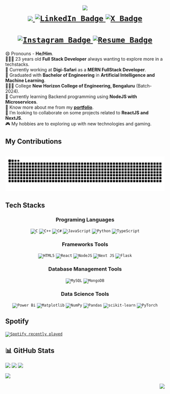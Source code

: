 <div id="header" align="center">
  <h1>
    <img src="https://readme-typing-svg.herokuapp.com?font=JetBrains+Mono&weight=600&pause=1000&color=BD03F7&center=true&vCenter=true&width=500&height=70&size=32&duration=4000&lines=Hello+There!+👋;+I'm+Rohan+Rai!;" />
    <div id="badges">
      <a href="mailto:rohan.rai932@outlook.com">
        <code><img src="https://img.shields.io/badge/Gmail-333333?style=for-the-badge&logo=gmail&logoColor=red" /></code>
      </a>
      <a href="https://linkedin.com/in/rohxnrai">
        <code><img src="https://img.shields.io/badge/LinkedIn-blue?logo=linkedin&logoColor=white&style=for-the-badge" alt="LinkedIn Badge"/></code>
      </a>
      <a href="https://x.com/rohxnrai">
        <code><img src="https://img.shields.io/badge/X-black?style=for-the-badge&logo=X&logoColor=white" alt="X Badge"/></code>
      </a>
      <br>
      <br>
      <a href="https://instagram.com/rohxn_rai">
        <code><img src="https://img.shields.io/badge/Instagram-%23E4405F.svg?style=for-the-badge&logo=Instagram&logoColor=white" alt="Instagram Badge"/></code>
      </a>
      <a href="https://portfolio-rohan-rai.vercel.app/">
        <code><img src="https://img.shields.io/badge/Portfolio-purple?style=for-the-badge&logo=thirdweb&logoColor=white" alt="Resume Badge"/></code>
      </a>
    </div>

  </h1>
</div>

😄 Pronouns - **He/Him**. <br>
👩🏻‍💻 23 years old **Full Stack Developer** always wanting to explore more in a techstacks. <br>
🏢 Currently working at **Digi-Safari** as a **MERN FullStack Developer**. <br>
🧠 Graduated with **Bachelor of Engineering** in **Artificial Intelligence and Machine Learning**. <br>
👩🏻‍🎓 College **New Horizon College of Engineering, Bengaluru** (Batch-2024). <br>
🌱 Currently learning Backend programming using **NodeJS with Microservices**. <br>
📄 Know more about me from my **[portfolio](https://portfolio-rohan-rai.vercel.app/)**. <br>
💭 I’m looking to collaborate on some projects related to **ReactJS and NextJS**.<br>
🎮 My hobbies are to exploring up with new technologies and gaming. <br>

<div>
  <!-- 
  🐍🐍
  -->
  <h2>My Contributions</h2>
  <br>
  <img src="https://raw.githubusercontent.com/rohxn-rai/rohxn-rai/output/github-contribution-grid-snake-dark.svg?palette=github-dark" alt="Snake animation" /> <br>
</div>

<h2>Tech Stacks</h2>

<div id="tech stack" align="center">

<h3>Programing Languages</h3>

<code>![C](https://img.shields.io/badge/c-%2300599C.svg?style=for-the-badge&logo=c&logoColor=white)</code>
<code>![C++](https://img.shields.io/badge/c++-%2300599C.svg?style=for-the-badge&logo=c%2B%2B&logoColor=white)</code>
<code>![C#](https://img.shields.io/badge/c%23-%23239120.svg?style=for-the-badge&logo=csharp&logoColor=white)</code>
<code>![JavaScript](https://img.shields.io/badge/javascript-%23323330.svg?style=for-the-badge&logo=javascript&logoColor=%23F7DF1E)</code>
<code>![Python](https://img.shields.io/badge/python-3670A0?style=for-the-badge&logo=python&logoColor=ffdd54)</code>
<code>![TypeScript](https://img.shields.io/badge/typescript-%23007ACC.svg?style=for-the-badge&logo=typescript&logoColor=white)</code> <br>

<h3>Frameworks Tools</h3>

<code>![HTML5](https://img.shields.io/badge/html5-%23E34F26.svg?style=for-the-badge&logo=html5&logoColor=white)</code>
<code>![React](https://img.shields.io/badge/react-%2320232a.svg?style=for-the-badge&logo=react&logoColor=%2361DAFB)</code>
<code>![NodeJS](https://img.shields.io/badge/node.js-6DA55F?style=for-the-badge&logo=node.js&logoColor=white)</code>
<code>![Next JS](https://img.shields.io/badge/Next-black?style=for-the-badge&logo=next.js&logoColor=white)</code>
<code>![Flask](https://img.shields.io/badge/flask-%23000.svg?style=for-the-badge&logo=flask&logoColor=white)</code> <br>

<h3>Database Management Tools</h3>

<code>![MySQL](https://img.shields.io/badge/mysql-4479A1.svg?style=for-the-badge&logo=mysql&logoColor=white)</code>
<code>![MongoDB](https://img.shields.io/badge/MongoDB-%234ea94b.svg?style=for-the-badge&logo=mongodb&logoColor=white)</code> <br>

<h3>Data Science Tools</h3>

<code>![Power Bi](https://img.shields.io/badge/power_bi-F2C811?style=for-the-badge&logo=powerbi&logoColor=black)</code>
<code>![Matplotlib](https://img.shields.io/badge/Matplotlib-%23ffffff.svg?style=for-the-badge&logo=Matplotlib&logoColor=black)</code>
<code>![NumPy](https://img.shields.io/badge/numpy-%23013243.svg?style=for-the-badge&logo=numpy&logoColor=white)</code>
<code>![Pandas](https://img.shields.io/badge/pandas-%23150458.svg?style=for-the-badge&logo=pandas&logoColor=white)</code>
<code>![scikit-learn](https://img.shields.io/badge/scikit--learn-%23F7931E.svg?style=for-the-badge&logo=scikit-learn&logoColor=white)</code>
<code>![PyTorch](https://img.shields.io/badge/PyTorch-%23EE4C2C.svg?style=for-the-badge&logo=PyTorch&logoColor=white)</code>

</div>

## Spotify

<code>[<img src="https://spotify-recently-played-readme.vercel.app/api?user=38qsqesuqes1woaigmsm9bejj&count=5&unique=true" alt="Spotify recently played" />](https://open.spotify.com/user/38qsqesuqes1woaigmsm9bejj)</code>

<div id="github-stats">

## 📊 GitHub Stats

<div align="left">
  
![](https://github-readme-stats.vercel.app/api/top-langs/?username=rohxn-rai&theme=transparent&hide_border=true&include_all_commits=true&count_private=true&layout=pie&hide=jupyter%20notebook)
![](https://github-readme-streak-stats.herokuapp.com/?user=rohxn-rai&theme=transparent&hide_border=true)
![](https://github-profile-trophy.vercel.app/?username=rohxn-rai&theme=transparent&no-frame=true&no-bg=true&margin-w=2)

</div>

</div>

<!-- ![](https://github-readme-stats.vercel.app/api?username=rohxn-rai&theme=transparent&hide_border=true&include_all_commits=true&count_private=tru&show_icons=true&rank_icon=github)
![](https://github-contributor-stats.vercel.app/api?username=rohxn-rai&limit=2&theme=transparent&hide_border=true&combine_all_yearly_contributions=true) -->

![](https://quotes-github-readme.vercel.app/api?type=horizontal&theme=dark)

<img align="right" src="https://komarev.com/ghpvc/?username=rohxn-rai&style=flat" />
